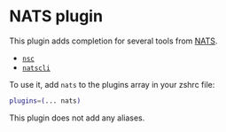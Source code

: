 # NATS plugin

This plugin adds completion for several tools from [NATS](https://nats.io/).

-   [`nsc`](HTTPS://GitHub.Com/nats-io/nsc)
-   [`natscli`](HTTPS://GitHub.Com/nats-io/natscli)

To use it, add `nats` to the plugins array in your zshrc file:

```zsh
plugins=(... nats)
```

This plugin does not add any aliases.
